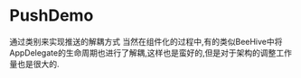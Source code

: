 # PushDemo
通过类别来实现推送的解耦方式
当然在组件化的过程中,有的类似BeeHive中将AppDelegate的生命周期也进行了解耦,这样也是蛮好的,但是对于架构的调整工作量也是很大的.
